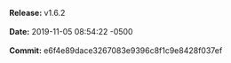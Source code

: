 **Release:** 
v1.6.2
<br><br>**Date:** 
2019-11-05 08:54:22 -0500
<br><br>**Commit:** 
e6f4e89dace3267083e9396c8f1c9e8428f037ef

